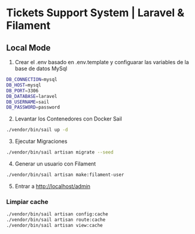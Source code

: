 # Tickets Support System | Laravel & Filament

## Local Mode

1. Crear el .env basado en .env.template y configuarar las variables de la base de datos MySql

```bash
DB_CONNECTION=mysql
DB_HOST=mysql
DB_PORT=3306
DB_DATABASE=laravel
DB_USERNAME=sail
DB_PASSWORD=password
```

2. Levantar los Contenedores con Docker Sail

```bash
./vendor/bin/sail up -d
```

3. Ejecutar Migraciones

```bash
./vendor/bin/sail artisan migrate --seed
```

4. Generar un usuario con Filament

```bash
./vendor/bin/sail artisan make:filament-user
```

5. Entrar a <http://localhost/admin>


### Limpiar cache

``` bash
./vendor/bin/sail artisan config:cache
./vendor/bin/sail artisan route:cache
./vendor/bin/sail artisan view:cache
```